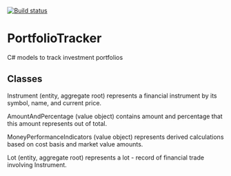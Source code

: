 [![Build status](https://ci.appveyor.com/api/projects/status/3w3y1knysveuruuj/branch/master?svg=true)](https://ci.appveyor.com/project/ttutisani/portfoliotracker/branch/master)

# PortfolioTracker
C# models to track investment portfolios

## Classes

Instrument (entity, aggregate root)
	represents a financial instrument by its symbol, name, and current price.

AmountAndPercentage (value object)
	contains amount and percentage that this amount represents out of total.

MoneyPerformanceIndicators (value object)
	represents derived calculations based on cost basis and market value amounts.

Lot (entity, aggregate root)
	represents a lot - record of financial trade involving Instrument.